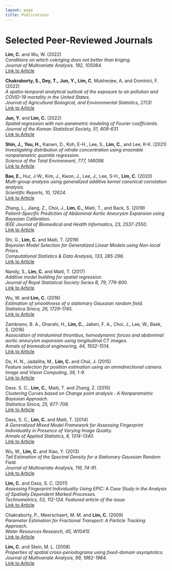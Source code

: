 ```yaml
---
layout: page
title: Publications
---
```

# Selected Peer-Reviewed Journals

**Lim, C.** and Wu, W. (2022)  
*Conditions on which cokriging does not better than kriging.*  
*Journal of Multivariate Analysis. 192, 105084.*  
[Link to Article](https://doi.org/10.1016/j.jmva.2022.105084)

**Chakraborty, S., Dey, T.,** **Jun, Y.,** **Lim, C**, Mukherjee, A, and Dominici, F. (2022)  
*A spatio-temporal analytical outlook of the exposure to air pollution and COVID-19 mortality in the United States.*  
*Journal of Agricultural Biological, and Environmental Statistics, 27(3)*  
[Link to Article](https://doi.org/10.1007/s13253-022-00487-1)

**Jun, Y.** and **Lim, C.** (2022)  
*Spatial regression with non-parametric modeling of Fourier coefficients.*  
*Journal of the Korean Statistical Society, 51, 608-631.*  
[Link to Article](https://doi.org/10.1007/s42952-021-00156-y)

**Shin, J.,** **You, H.,** Kaown, D., Koh, E-H., Lee, S., **Lim, C**., and Lee, K-K. (2021)  
*Investigating distribution of nitrate concentration using ensemble nonparametric quantile regression.*  
*Science of the Total Environment, 777, 146098.*  
[Link to Article](https://doi.org/10.1016/j.scitotenv.2021.146098)

**Bae, E.,** Hur, J-W., Kim, J., Kwon, J., Lee, J., Lee, S-H., **Lim, C.** (2020)  
*Multi-group analysis using generalized additive kernel canonical correlation analysis.*  
*Scientific Reports, 10, 12624.*  
[Link to Article](https://doi.org/10.1038/s41598-020-69575-x)

Zhang, L., Jiang, Z., Choi, J., **Lim, C.,** Maiti, T., and Back, S. (2019)  
*Patient-Specific Prediction of Abdominal Aortic Aneurysm Expansion using Bayesian Calibration.*  
*IEEE Journal of Biomedical and Health Informatics, 23, 2537-2550.*  
[Link to Article](https://doi.org/10.1109/jbhi.2019.2896034)

Shi, G., **Lim, C.** and Maiti, T. (2019)  
*Bayesian Model Selection for Generalized Linear Models using Non-local Priors.*  
*Computational Statistics & Data Analysis, 133, 285-296.*  
[Link to Article](https://doi.org/10.1016/j.csda.2018.10.007)

Nandy, S., **Lim, C.** and Maiti, T. (2017)  
*Additive model building for spatial regression.*  
*Journal of Royal Statistical Society Series B, 79, 779-800.*  
[Link to Article](https://doi.org/10.1111/rssb.12195)

Wu, W. and **Lim, C.** (2016)  
*Estimation of smoothness of a stationary Gaussian random field.*  
*Statistica Sinica, 26, 1729-1745.*  
[Link to Article](https://doi.org/10.5705/ss.202014.0109)

Zambrano, B. A., Gharahi, H., **Lim, C.**, Jaberi, F. A., Choi, J., Lee, W., Baek, S. (2016)  
*Association of intraluminal thrombus, hemodynamic forces and abdominal aortic aneurysm expansion using longitudinal CT images.*  
*Annals of biomedical engineering, 44, 1502-1514.*  
[Link to Article](https://doi.org/10.1007/s10439-015-1461-x)

Do, H. N., Jadaliha, M., **Lim, C.** and Choi, J. (2015)  
*Feature selection for position estimation using an omnidirectional camera.*  
*Image and Vision Computing, 39, 1-9.*  
[Link to Article](https://doi.org/10.1016/j.imavis.2015.04.002)

Dass. S. C., **Lim, C.**, Maiti, T. and Zhang, Z. (2015)  
*Clustering Curves based on Change point analysis : A Nonparametric Bayesian Approach.*  
*Statistica Sinica, 25, 677-708.*  
[Link to Article](https://doi.org/10.5705/ss.2012.308)

Dass, S. C., **Lim, C.** and Maiti, T. (2014)  
*A Generalized Mixed Model Framework for Assessing Fingerprint Individuality in Presence of Varying Image Quality.*  
*Annals of Applied Statistics, 8, 1314-1340.*  
[Link to Article](https://doi.org/10.1214/14-aoas734)

Wu, W., **Lim, C.** and Xiao, Y. (2013)  
*Tail Estimation of the Spectral Density for a Stationary Gaussian Random Field.*  
*Journal of Multivariate Analysis, 116, 74-91.*  
[Link to Article](https://doi.org/10.1016/j.jmva.2012.11.014)

**Lim, C.** and Dass, S. C. (2011)  
*Assessing Fingerprint Individuality Using EPIC: A Case Study in the Analysis of Spatially Dependent Marked Processes.*  
*Technometrics, 53, 112-124. Featured article of the issue.*  
[Link to Article](https://doi.org/10.1198/tech.2011.09088)

Chakraborty, P., Meerschaert, M. M. and **Lim, C.** (2009)  
*Parameter Estimation for Fractional Transport: A Particle Tracking Approach.*  
*Water Resources Research, 45, W10415*  
[Link to Article](https://doi.org/10.1029/2008wr007577)

**Lim, C.** and Stein, M. L. (2008)  
*Properties of spatial cross-periodograms using fixed-domain asymptotics.*  
*Journal of Multivariate Analysis, 99, 1962-1984.*  
[Link to Article](https://doi.org/10.1016/j.jmva.2008.02.005)